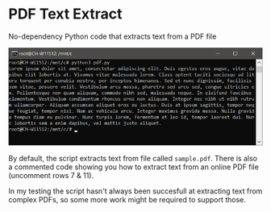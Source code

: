# PDF Text Extract
No-dependency Python code that extracts text from a PDF file

![Screenshot of script in action](https://github.com/jankais3r/PDF-Text-Extract/blob/master/screen.png)

By default, the script extracts text from file called `sample.pdf`. There is also a commented code showing you how to extract text from an online PDF file (uncomment rows 7 & 11).

In my testing the script hasn't always been succesfull at extracting text from complex PDFs, so some more work might be required to support those.
